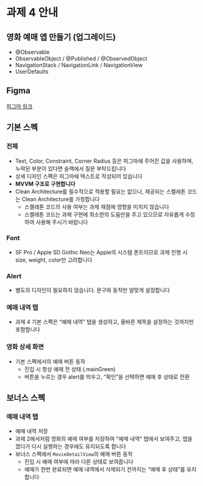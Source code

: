 # 과제 4 안내
## 영화 예매 앱 만들기 (업그레이드)
- @Observable
- ObservableObject / @Published / @ObservedObject
- NavigationStack / NavigationLink / NavigationView
- UserDefaults

## Figma
[피그마 링크](https://www.figma.com/design/KIqzrz8a5TtwcrhbDkLRHH/iOS-Seminar-(Design)?node-id=1821-125)

## 기본 스펙
### 전체
- Text, Color, Constraint, Corner Radius 등은 피그마에 주어진 값을 사용하며, 누락된 부분이 있다면 슬랙에서 질문 부탁드립니다
- 상세 디자인 스펙은 피그마에 텍스트로 작성되어 있습니다
- **MVVM 구조로 구현합니다**
- Clean Architecture를 필수적으로 적용할 필요는 없으나, 제공되는 스켈레톤 코드는 Clean Architecture를 가정합니다
  - 스켈레톤 코드의 사용 여부는 과제 채점에 영향을 미치지 않습니다
  - 스켈레톤 코드는 과제 구현에 최소한의 도움만을 주고 있으므로 자유롭게 수정하여 사용해 주시기 바랍니다

### Font
- SF Pro / Apple SD Gothic Neo는 Apple의 시스템 폰트이므로 과제 진행 시 size, weight, color만 고려합니다

### Alert
- 별도의 디자인이 필요하지 않습니다. 문구와 동작만 알맞게 설정합니다

### 예매 내역 탭
- 과제 4 기본 스펙은 “예매 내역” 탭을 생성하고, 올바른 제목을 설정하는 것까지만 포함합니다

### 영화 상세 화면
- 기본 스펙에서의 예매 버튼 동작
  - 진입 시 항상 예매 전 상태 (.mainGreen)
  - 버튼을 누르는 경우 alert를 띄우고, “확인”을 선택하면 예매 후 상태로 전환

## 보너스 스펙
### 예매 내역 탭
- 예매 내역 저장
- 과제 2에서처럼 영화의 예매 여부를 저장하여 "예매 내역" 탭에서 보여주고, 앱을 껐다가 다시 실행하는 경우에도 유지되도록 합니다
- 보너스 스펙에서 `MovieDetailView`의 예매 버튼 동작
  - 진입 시 예매 여부에 따라 다른 상태로 보여줍니다
  - 예매가 한번 완료되면 예매 내역에서 삭제되기 전까지는 “예매 후 상태”를 유지합니다
